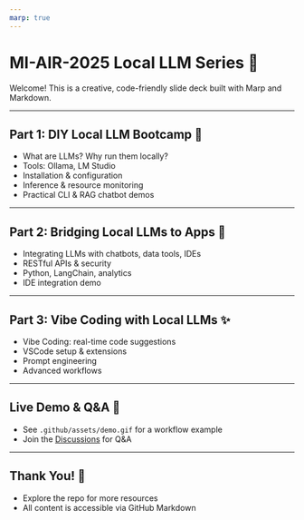 ```yaml
---
marp: true
---
```


# MI-AIR-2025 Local LLM Series 🚀

Welcome! This is a creative, code-friendly slide deck built with Marp and Markdown.

---

## Part 1: DIY Local LLM Bootcamp 🤖

- What are LLMs? Why run them locally?
- Tools: Ollama, LM Studio
- Installation & configuration
- Inference & resource monitoring
- Practical CLI & RAG chatbot demos

---

## Part 2: Bridging Local LLMs to Apps 🔗

- Integrating LLMs with chatbots, data tools, IDEs
- RESTful APIs & security
- Python, LangChain, analytics
- IDE integration demo

---

## Part 3: Vibe Coding with Local LLMs ✨

- Vibe Coding: real-time code suggestions
- VSCode setup & extensions
- Prompt engineering
- Advanced workflows

---

## Live Demo & Q&A 💬

- See `.github/assets/demo.gif` for a workflow example
- Join the [Discussions](../../discussions) for Q&A

---

## Thank You! 🎉

- Explore the repo for more resources
- All content is accessible via GitHub Markdown
